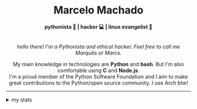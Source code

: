 <h1 align="center"> Marcelo Machado </h1> <!-- <img src="https://tryhackme-badges.s3.amazonaws.com/mmaachado.png" alt="TryHackMe"> -->
    
<div align="center">
<b>pythonista 🐍 | hacker 💻 | linux evangelist 🐧</b>
<br>
<br>

<i>hello there! I'm a Pythonista and ethical hacker. Feel free to call me Marquês or Marcs.</i>

<p>

My main knowledge in technologies are **Python** and **bash**. But I'm also comfortable using **C** and **Node.js**. <br/>
I'm a proud member of the Python Software Foundation and I aim to make great contributions to the Python/open source community. I use Arch btw!
</p>

</div>

---

<details closed>    
<summary>my stats</summary>

<!--START_SECTION:waka-->
**I'm an Early 🐤** 

```text
🌞 Morning    57 commits     ████░░░░░░░░░░░░░░░░░░░░░   16.06% 
🌆 Daytime    144 commits    ██████████░░░░░░░░░░░░░░░   40.56% 
🌃 Evening    141 commits    ██████████░░░░░░░░░░░░░░░   39.72% 
🌙 Night      13 commits     █░░░░░░░░░░░░░░░░░░░░░░░░   3.66%

```


📊 **This Week I Spent My Time On** 

```text
⌚︎ Time Zone: America/Sao_Paulo

💬 Programming Languages: 
Markdown                 3 hrs 8 mins        ███████████░░░░░░░░░░░░░░   44.4% 
Assembly                 2 hrs 11 mins       ███████░░░░░░░░░░░░░░░░░░   30.94% 
JSON                     31 mins             █░░░░░░░░░░░░░░░░░░░░░░░░   7.33% 
Image (svg)              25 mins             █░░░░░░░░░░░░░░░░░░░░░░░░   6.02% 
Python                   13 mins             ░░░░░░░░░░░░░░░░░░░░░░░░░   3.28%

🔥 Editors: 
Zed                      3 hrs 41 mins       █████████████░░░░░░░░░░░░   52.12% 
Obsidian                 2 hrs 54 mins       ██████████░░░░░░░░░░░░░░░   41.0% 
VS Code                  29 mins             █░░░░░░░░░░░░░░░░░░░░░░░░   6.88%

💻 Operating System: 
Linux                    3 hrs 41 mins       █████████████░░░░░░░░░░░░   52.12% 
Windows                  3 hrs 23 mins       ████████████░░░░░░░░░░░░░   47.88%

```


 Last Updated on 23/07/2025
<!--END_SECTION:waka-->

<!-- <div>
        <a target="_blank" rel="noopener noreferrer" href="https://github.com/mmaachado?tab=repositories"><img src="https://github-readme-stats.vercel.app/api/top-langs/?username=mmaachado&hide=html,css,swift,ruby&langs_count=6&hide_border=true&layout=compact&show_icons=true&line_height=10&theme=transparent&title_color=4a86d1&custom_title=favourite%20languages"
       alt="most used languages" align="right"></a>
     <a target="_blank" rel="noopener noreferrer" href="https://wakatime.com/@mmachado"><img width="400rem" src="https://github-readme-stats.vercel.app/api/wakatime?username=mmachado&theme=transparent&hide_border=true&hide=markdown,html,css,text,other,yaml,json,prolog,dart,docker,xml,gitconfig,TSQL&hide_title=true&line_height=50&langs_count=4&layout=default" alt="wakatime stats" align="left" /></a> 
        

</div>

 <img src="https://raw.githubusercontent.com/MicaelliMedeiros/micaellimedeiros/master/image/computer-illustration.png" min-width="400px" max-width="400px" width="400px" align="right" alt="computer-illustration.png"> -->
<!-- [![Buy me a coffee](https://img.shields.io/badge/Buy%20Me%20a%20Coffee-ffdd00?style=for-the-badge&logo=buy-me-a-coffee&logoColor=black)](https://www.buymeacoffee.com/anticodingclub) -->

</details>
